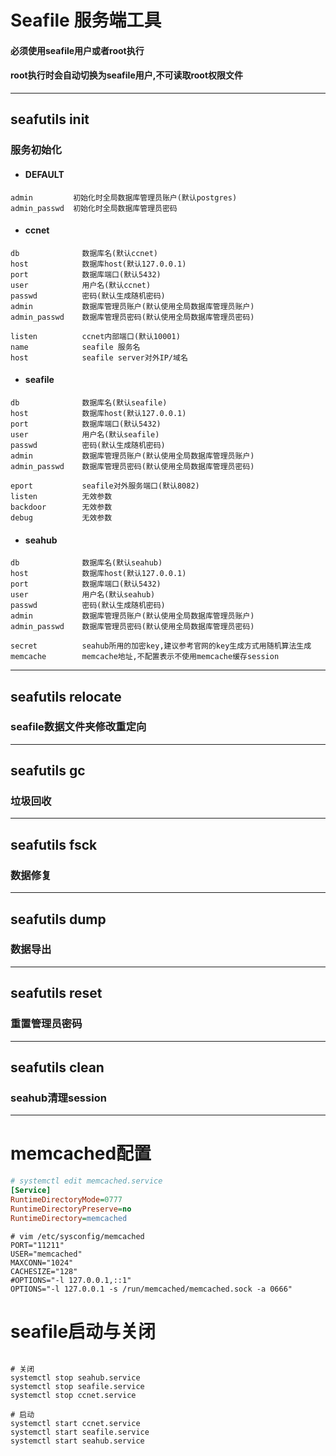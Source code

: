 # Seafile 服务端工具

#### 必须使用seafile用户或者root执行

#### root执行时会自动切换为seafile用户,不可读取root权限文件

--- 

## seafutils init

### 服务初始化

- #### DEFAULT

```text
admin         初始化时全局数据库管理员账户(默认postgres)
admin_passwd  初始化时全局数据库管理员密码
```

- #### ccnet

```text
db              数据库名(默认ccnet)
host            数据库host(默认127.0.0.1)
port            数据库端口(默认5432)
user            用户名(默认ccnet)
passwd          密码(默认生成随机密码)
admin           数据库管理员账户(默认使用全局数据库管理员账户)
admin_passwd    数据库管理员密码(默认使用全局数据库管理员密码)

listen          ccnet内部端口(默认10001)
name            seafile 服务名
host            seafile server对外IP/域名
```

- #### seafile

```text
db              数据库名(默认seafile)
host            数据库host(默认127.0.0.1)
port            数据库端口(默认5432)
user            用户名(默认seafile)
passwd          密码(默认生成随机密码)
admin           数据库管理员账户(默认使用全局数据库管理员账户)
admin_passwd    数据库管理员密码(默认使用全局数据库管理员密码)

eport           seafile对外服务端口(默认8082)
listen          无效参数
backdoor        无效参数
debug           无效参数

```

- #### seahub

```text
db              数据库名(默认seahub)
host            数据库host(默认127.0.0.1)
port            数据库端口(默认5432)
user            用户名(默认seahub)
passwd          密码(默认生成随机密码)
admin           数据库管理员账户(默认使用全局数据库管理员账户)
admin_passwd    数据库管理员密码(默认使用全局数据库管理员密码)

secret          seahub所用的加密key,建议参考官网的key生成方式用随机算法生成
memcache        memcache地址,不配置表示不使用memcache缓存session
```

---

## seafutils relocate

### seafile数据文件夹修改重定向

---

## seafutils gc

### 垃圾回收

---

## seafutils fsck

### 数据修复

---

## seafutils dump

### 数据导出

---

## seafutils reset

### 重置管理员密码

---

## seafutils clean

### seahub清理session

---

# memcached配置

```ini
# systemctl edit memcached.service
[Service]
RuntimeDirectoryMode=0777
RuntimeDirectoryPreserve=no
RuntimeDirectory=memcached
```

```shell
# vim /etc/sysconfig/memcached 
PORT="11211"
USER="memcached"
MAXCONN="1024"
CACHESIZE="128"
#OPTIONS="-l 127.0.0.1,::1"
OPTIONS="-l 127.0.0.1 -s /run/memcached/memcached.sock -a 0666"
```

# seafile启动与关闭

```shell

# 关闭
systemctl stop seahub.service
systemctl stop seafile.service
systemctl stop ccnet.service

# 启动
systemctl start ccnet.service
systemctl start seafile.service
systemctl start seahub.service


```